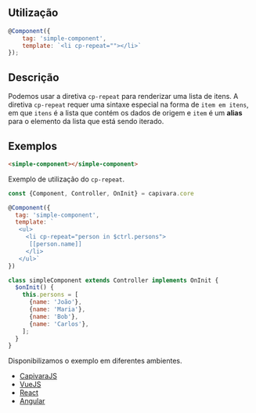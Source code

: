 ## Utilização
```js
@Component({
    tag: 'simple-component',
    template: `<li cp-repeat=""></li>`
});
```
## Descrição

Podemos usar a diretiva `cp-repeat` para renderizar uma lista de itens. A diretiva `cp-repeat` requer uma sintaxe especial na forma de `item em itens`, em que `itens` é a lista que contém os dados de origem e `item` é um **alias** para o elemento da lista que está sendo iterado.

## Exemplos

```HTML
<simple-component></simple-component>
```

Exemplo de utilização do `cp-repeat`.

```js
const {Component, Controller, OnInit} = capivara.core

@Component({
  tag: 'simple-component', 
  template: `
   <ul>
     <li cp-repeat="person in $ctrl.persons">
      [[person.name]]
     </li>
   </ul>`
})

class simpleComponent extends Controller implements OnInit {
  $onInit() {
    this.persons = [
      {name: 'João'},
      {name: 'Maria'},
      {name: 'Bob'},
      {name: 'Carlos'},
    ];
  }
}
```
Disponibilizamos o exemplo em diferentes ambientes.
* [CapivaraJS](https://jsfiddle.net/jcanabarro/zf8gqh0d/410/)
* [VueJS](http://jsfiddle.net/jcanabarro/ygznj9mt/87/)
* [React](http://jsfiddle.net/jcanabarro/td4v7qqd/372/)
* [Angular](https://jsfiddle.net/t0b8xxfj/153/)